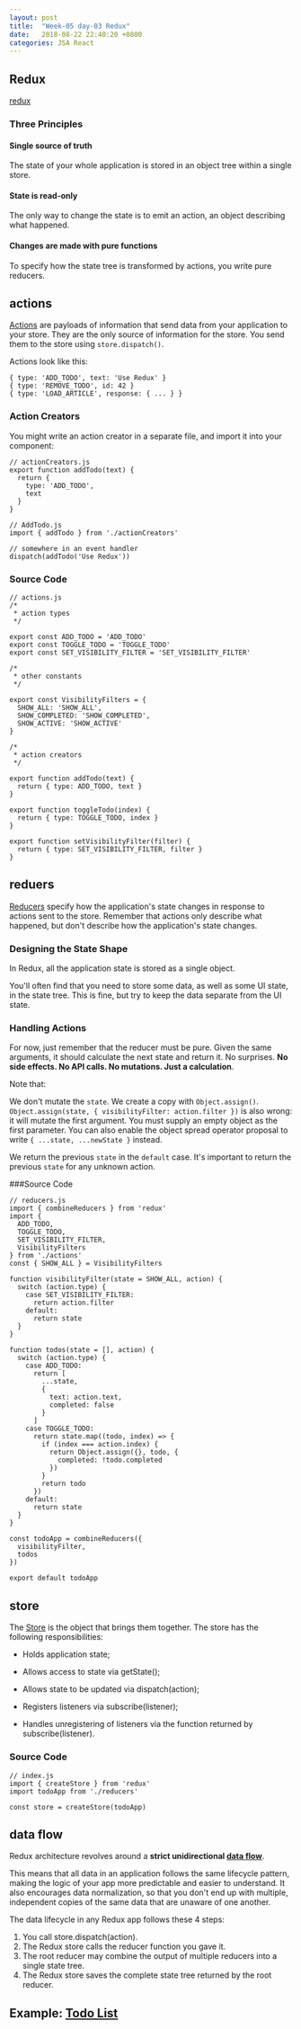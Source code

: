 ```yaml
---
layout: post
title:  "Week-05 day-03 Redux"
date:   2018-08-22 22:40:20 +0800
categories: JSA React
---
```


## Redux
[redux](https://redux.js.org/)

### Three Principles

#### Single source of truth
The state of your whole application is stored in an object tree within a single store.

#### State is read-only
The only way to change the state is to emit an action, an object describing what happened.

#### Changes are made with pure functions
To specify how the state tree is transformed by actions, you write pure reducers.

## actions
[Actions](https://redux.js.org/basics/actions) are payloads of information that send data from your application to your store. They are the only source of information for the store. You send them to the store using ```store.dispatch()```.

Actions look like this:
```
{ type: 'ADD_TODO', text: 'Use Redux' }
{ type: 'REMOVE_TODO', id: 42 }
{ type: 'LOAD_ARTICLE', response: { ... } }
```

### Action Creators
You might write an action creator in a separate file, and import it into your component:

```
// actionCreators.js
export function addTodo(text) {
  return {
    type: 'ADD_TODO',
    text
  }
}
```
```
// AddTodo.js
import { addTodo } from './actionCreators'
​
// somewhere in an event handler
dispatch(addTodo('Use Redux'))
```

### Source Code
```
// actions.js
/*
 * action types
 */
​
export const ADD_TODO = 'ADD_TODO'
export const TOGGLE_TODO = 'TOGGLE_TODO'
export const SET_VISIBILITY_FILTER = 'SET_VISIBILITY_FILTER'
​
/*
 * other constants
 */
​
export const VisibilityFilters = {
  SHOW_ALL: 'SHOW_ALL',
  SHOW_COMPLETED: 'SHOW_COMPLETED',
  SHOW_ACTIVE: 'SHOW_ACTIVE'
}
​
/*
 * action creators
 */
​
export function addTodo(text) {
  return { type: ADD_TODO, text }
}
​
export function toggleTodo(index) {
  return { type: TOGGLE_TODO, index }
}
​
export function setVisibilityFilter(filter) {
  return { type: SET_VISIBILITY_FILTER, filter }
}
```

## reduers
[Reducers](https://redux.js.org/basics/reducers) specify how the application's state changes in response to actions sent to the store. Remember that actions only describe what happened, but don't describe how the application's state changes.

### Designing the State Shape
In Redux, all the application state is stored as a single object.

You'll often find that you need to store some data, as well as some UI state, in the state tree. This is fine, but try to keep the data separate from the UI state.

### Handling Actions
For now, just remember that the reducer must be pure. Given the same arguments, it should calculate the next state and return it. No surprises. **No side effects. No API calls. No mutations. Just a calculation**.

Note that:

We don't mutate the ```state```. We create a copy with ```Object.assign()```. ```Object.assign(state, { visibilityFilter: action.filter })``` is also wrong: it will mutate the first argument. You must supply an empty object as the first parameter. You can also enable the object spread operator proposal to write ```{ ...state, ...newState }``` instead.

We return the previous ```state``` in the ```default``` case. It's important to return the previous ```state``` for any unknown action.

###Source Code
```
// reducers.js
import { combineReducers } from 'redux'
import {
  ADD_TODO,
  TOGGLE_TODO,
  SET_VISIBILITY_FILTER,
  VisibilityFilters
} from './actions'
const { SHOW_ALL } = VisibilityFilters
​
function visibilityFilter(state = SHOW_ALL, action) {
  switch (action.type) {
    case SET_VISIBILITY_FILTER:
      return action.filter
    default:
      return state
  }
}
​
function todos(state = [], action) {
  switch (action.type) {
    case ADD_TODO:
      return [
        ...state,
        {
          text: action.text,
          completed: false
        }
      ]
    case TOGGLE_TODO:
      return state.map((todo, index) => {
        if (index === action.index) {
          return Object.assign({}, todo, {
            completed: !todo.completed
          })
        }
        return todo
      })
    default:
      return state
  }
}
​
const todoApp = combineReducers({
  visibilityFilter,
  todos
})
​
export default todoApp
```

## store
The [Store](https://redux.js.org/basics/store) is the object that brings them together. The store has the following responsibilities:

- Holds application state;

- Allows access to state via getState();

- Allows state to be updated via dispatch(action);

- Registers listeners via subscribe(listener);

- Handles unregistering of listeners via the function returned by subscribe(listener).

### Source Code
```
// index.js
import { createStore } from 'redux'
import todoApp from './reducers'
​
const store = createStore(todoApp)
```

## data flow
Redux architecture revolves around a **strict unidirectional [data flow](https://redux.js.org/basics/dataflow)**.

This means that all data in an application follows the same lifecycle pattern, making the logic of your app more predictable and easier to understand. It also encourages data normalization, so that you don't end up with multiple, independent copies of the same data that are unaware of one another.

The data lifecycle in any Redux app follows these 4 steps:

1. You call store.dispatch(action).
2. The Redux store calls the reducer function you gave it.
3. The root reducer may combine the output of multiple reducers into a single state tree.
4. The Redux store saves the complete state tree returned by the root reducer.

## Example: [Todo List](https://github.com/reduxjs/redux/tree/master/examples/todos)